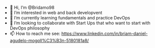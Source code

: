 - 👋 Hi, I’m @Bridamo98
- 👀 I’m interested in web and back developvent
- 🌱 I’m currently learning fundamentals and practice DevOps
- 💞️ I’m looking to collaborate with Start Ups that who want to start with DevOps philosophy
- 📫 How to reach me see: https://www.linkedin.com/in/briam-daniel-agudelo-mogoll%C3%B3n-5180181a8/

<!---
Bridamo98/Bridamo98 is a ✨ special ✨ repository because its `README.md` (this file) appears on your GitHub profile.
You can click the Preview link to take a look at your changes.
--->
